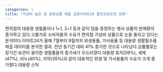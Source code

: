 ```yaml
---
categories: c
title: "가성비 높은 덤 증정상품 매출 급증이마트24 할인프로모션 강화"
---
```

편의점의 대용량 생필품이나 1+1, 2+1 등과 같이 덤을 증정하는 행사 상품의 판매량이 증가하고 있다.고물가로 소비자들의 수요가 편의점 가성비 상품으로 눈을 돌리고 있다는 분석이다.이마트24가 올해 7월부터 9월까지 위생용품, 가사용품 등 대용량 생활필수품 매출 데이터를 분석한 결과. 전년 동기간 대비 41% 증가한 것으로 나타났다.상품별로는 장기간 보관이 용이한 생필품들의 증가세가 두드러졌다.대용량 휴지(59%), 세제(47%), 비누(40%), 치약(35%)과 같이 대표적인 위생 및 가사용품의 수요가 크게 증가했다.대용량 스틱